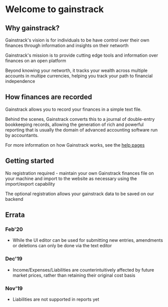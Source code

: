 # Welcome to gainstrack
## Why gainstrack?

Gainstrack's vision is for individuals to be have control over their own finances through information and insights on their networth

Gainstrack's mission is to provide cutting edge tools and information over finances on an open platform

Beyond knowing your networth, it tracks your wealth across multiple accounts in multipe currencies, helping you track your path to financial independence

## How finances are recorded
Gainstrack allows you to record your finances in a simple text file.

Behind the scenes, Gainstrack converts this to a journal of double-entry bookkeeping records, allowing the generation of rich and powerful reporting that is usually the domain of advanced accounting software run by accountants.

For more information on how Gainstrack works, see the [help pages](/docs/help)

## Getting started

No registration required - maintain your own Gainstrack finances file on your machine and import to the website as necessary using the import/export capability

The optional registration allows your gainstrack data to be saved on our backend

## Errata

### Feb'20
- While the UI editor can be used for submitting new entries, amendments or deletions can only be done via the text editor

### Dec'19
- Income/Expenses/Liabilities are counterintuitively affected by future market prices, rather than retaining their original cost basis

### Nov'19
- Liabilities are not supported in reports yet
